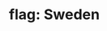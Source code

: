 ---
layout: flags
title: "flag: Sweden"
emoji: flag_sweden
permalink: 🇸🇪.html
image: assets/img/3moji/flag_sweden.png
---